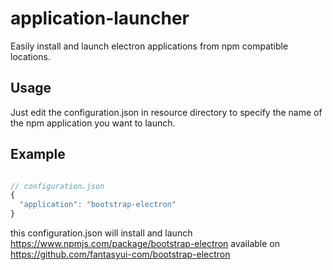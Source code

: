 # application-launcher
Easily install and launch electron applications from npm compatible locations.

## Usage

Just edit the configuration.json in resource directory to specify the name of the npm application you want to launch.

## Example

```JavaScript

// configuration.json
{
  "application": "bootstrap-electron"
}


```

this configuration.json will install and launch
https://www.npmjs.com/package/bootstrap-electron
available on https://github.com/fantasyui-com/bootstrap-electron
